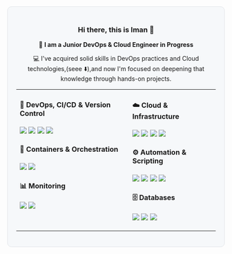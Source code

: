 
<div align="center" style="border-radius: 10px; padding: 20px; background: #f6f8fa; border: 1px solid #e1e4e8;">

### Hi there, this is Iman 💮  

🚀 **I am a Junior DevOps & Cloud Engineer in Progress**  

💻 I've acquired solid skills in DevOps practices and Cloud technologies,(seee ⬇️),and now I'm focused on deepening that knowledge through hands-on projects.  


<table>
  <tr>
    <td valign="top">

#### 🔁 DevOps, CI/CD & Version Control
<p>
  <img src="https://img.shields.io/badge/-Git-F05032?logo=git&logoColor=white&style=flat-square"/>
  <img src="https://img.shields.io/badge/-GitHub-181717?logo=github&logoColor=white&style=flat-square"/>
  <img src="https://img.shields.io/badge/-GitHub%20Actions-2088FF?logo=githubactions&logoColor=white&style=flat-square"/>
  <img src="https://img.shields.io/badge/-Jenkins-D24939?logo=jenkins&logoColor=white&style=flat-square"/>
</p>

#### 🐳 Containers & Orchestration
<p>
  <img src="https://img.shields.io/badge/-Docker-2496ED?logo=docker&logoColor=white&style=flat-square"/>
  <img src="https://img.shields.io/badge/-Kubernetes-326CE5?logo=kubernetes&logoColor=white&style=flat-square"/>
</p>

#### 📊 Monitoring
<p>
  <img src="https://img.shields.io/badge/-Prometheus-E6522C?logo=prometheus&logoColor=white&style=flat-square"/>
  <img src="https://img.shields.io/badge/-Grafana-F46800?logo=grafana&logoColor=white&style=flat-square"/>
</p>

</td>
<td valign="top">

#### ☁️ Cloud & Infrastructure
<p>
  <img src="https://img.shields.io/badge/-Azure-0078D4?logo=microsoftazure&logoColor=white&style=flat-square"/>
  <img src="https://img.shields.io/badge/-AWS-232F3E?logo=amazonaws&logoColor=white&style=flat-square"/>
  <img src="https://img.shields.io/badge/-Terraform-7B42BC?logo=terraform&logoColor=white&style=flat-square"/>
  <img src="https://img.shields.io/badge/-Ansible-EE0000?logo=ansible&logoColor=white&style=flat-square"/>
</p>

#### ⚙️ Automation & Scripting
<p>
  <img src="https://img.shields.io/badge/-Bash-4EAA25?logo=gnubash&logoColor=white&style=flat-square"/>
  <img src="https://img.shields.io/badge/-Linux-FCC624?logo=linux&logoColor=black&style=flat-square"/>
  <img src="https://img.shields.io/badge/-Python-3776AB?logo=python&logoColor=white&style=flat-square"/>
  <img src="https://img.shields.io/badge/-PowerShell-5391FE?logo=powershell&logoColor=white&style=flat-square"/>
</p>

#### 🗄 Databases
<p>
  <img src="https://img.shields.io/badge/-MySQL-4479A1?logo=mysql&logoColor=white&style=flat-square"/>
  <img src="https://img.shields.io/badge/-PostgreSQL-4169E1?logo=postgresql&logoColor=white&style=flat-square"/>
  <img src="https://img.shields.io/badge/-MongoDB-47A248?logo=mongodb&logoColor=white&style=flat-square"/>
</p>

</td>
  </tr>
</table>


